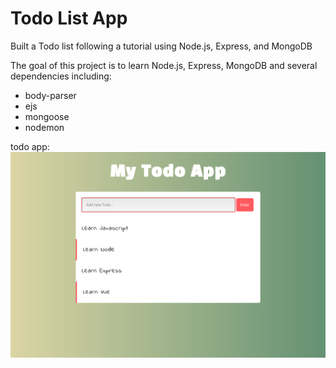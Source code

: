 # Todo List App

Built a Todo list following a tutorial using Node.js, Express, and MongoDB

The goal of this project is to learn Node.js, Express, MongoDB and several dependencies including:
* body-parser
* ejs
* mongoose
* nodemon

todo app:
![mytodo](/mytodo.png)
